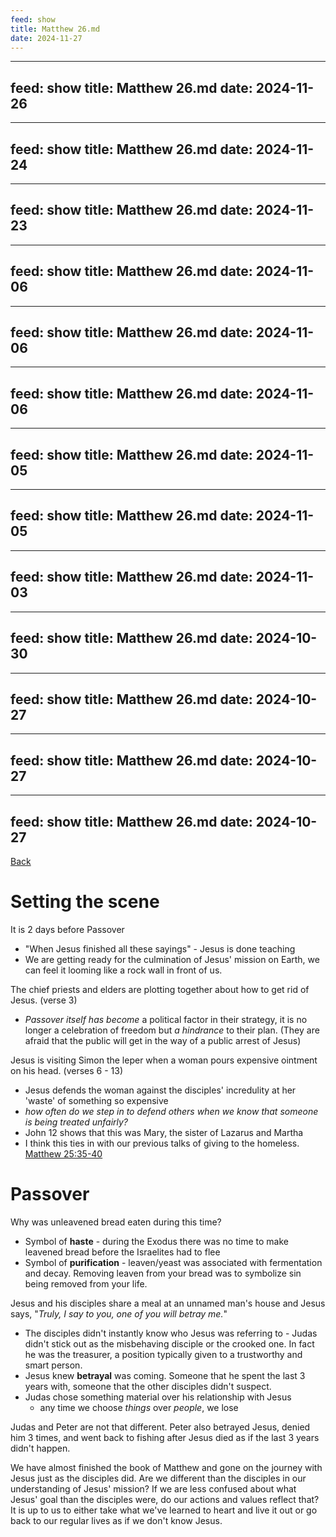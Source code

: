 ```yaml
---
feed: show
title: Matthew 26.md
date: 2024-11-27
---
```

---
feed: show
title: Matthew 26.md
date: 2024-11-26
---
---
feed: show
title: Matthew 26.md
date: 2024-11-24
---
---
feed: show
title: Matthew 26.md
date: 2024-11-23
---
---
feed: show
title: Matthew 26.md
date: 2024-11-06
---
---
feed: show
title: Matthew 26.md
date: 2024-11-06
---
---
feed: show
title: Matthew 26.md
date: 2024-11-06
---
---
feed: show
title: Matthew 26.md
date: 2024-11-05
---
---
feed: show
title: Matthew 26.md
date: 2024-11-05
---
---
feed: show
title: Matthew 26.md
date: 2024-11-03
---
---
feed: show
title: Matthew 26.md
date: 2024-10-30
---
---
feed: show
title: Matthew 26.md
date: 2024-10-27
---
---
feed: show
title: Matthew 26.md
date: 2024-10-27
---
---
feed: show
title: Matthew 26.md
date: 2024-10-27
---
[Back](./index.md)

# Setting the scene
It is 2 days before Passover
- "When Jesus finished all these sayings" - Jesus is done teaching
- We are getting ready for the culmination of Jesus' mission on Earth, we can feel it looming like a rock wall in front of us.

The chief priests and elders are plotting together about how to get rid of Jesus. (verse 3)
- *Passover itself has become* a political factor in their strategy, it is no longer a celebration of freedom but *a hindrance* to their plan. (They are afraid that the public will get in the way of a public arrest of Jesus)

Jesus is visiting Simon the leper when a woman pours expensive ointment on his head. (verses 6 - 13)
- Jesus defends the woman against the disciples' incredulity at her 'waste' of something so expensive
- *how often do we step in to defend others when we know that someone is being treated unfairly?*
- John 12 shows that this was Mary, the sister of Lazarus and Martha
- I think this ties in with our previous talks of giving to the homeless. [Matthew 25:35-40](https://www.biblegateway.com/passage/?search=Matthew%2025%3A35-40&version=ESV)

# Passover
Why was unleavened bread eaten during this time?
- Symbol of **haste** - during the Exodus there was no time to make leavened bread before the Israelites had to flee
- Symbol of **purification** - leaven/yeast was associated with fermentation and decay. Removing leaven from your bread was to symbolize sin being removed from your life.

Jesus and his disciples share a meal at an unnamed man's house and Jesus says, "*Truly, I say to you, one of you will betray me.*"
- The disciples didn't instantly know who Jesus was referring to - Judas didn't stick out as the misbehaving disciple or the crooked one. In fact he was the treasurer, a position typically given to a trustworthy and smart person.
- Jesus knew **betrayal** was coming. Someone that he spent the last 3 years with, someone that the other disciples didn't suspect.
- Judas chose something material over his relationship with Jesus
	- any time we choose *things* over *people*, we lose

Judas and Peter are not that different. Peter also betrayed Jesus, denied him 3 times, and went back to fishing after Jesus died as if the last 3 years didn't happen.

We have almost finished the book of Matthew and gone on the journey with Jesus just as the disciples did. 
Are we different than the disciples in our understanding of Jesus' mission?
If we are less confused about what Jesus' goal than the disciples were, do our actions and values reflect that?
It is up to us to either take what we've learned to heart and live it out or go back to our regular lives as if we don't know Jesus.




